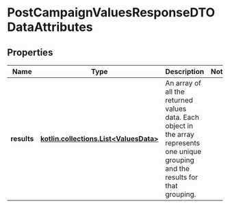 
# PostCampaignValuesResponseDTODataAttributes

## Properties
| Name | Type | Description | Notes |
| ------------ | ------------- | ------------- | ------------- |
| **results** | [**kotlin.collections.List&lt;ValuesData&gt;**](ValuesData.md) | An array of all the returned values data. Each object in the array represents one unique grouping and the results for that grouping. |  |



